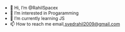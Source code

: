 - 👋 Hi, I’m @RahilSpacex
- 👀 I’m interested in Progaramming
- 🌱 I’m currently learning JS
- 📫 How to reach me email,syedrahil2009@gmail.com

<!---
RahilSpacex/RahilSpacex is a ✨ special ✨ repository because its `README.md` (this file) appears on your GitHub profile.
You can click the Preview link to take a look at your changes.
--->
